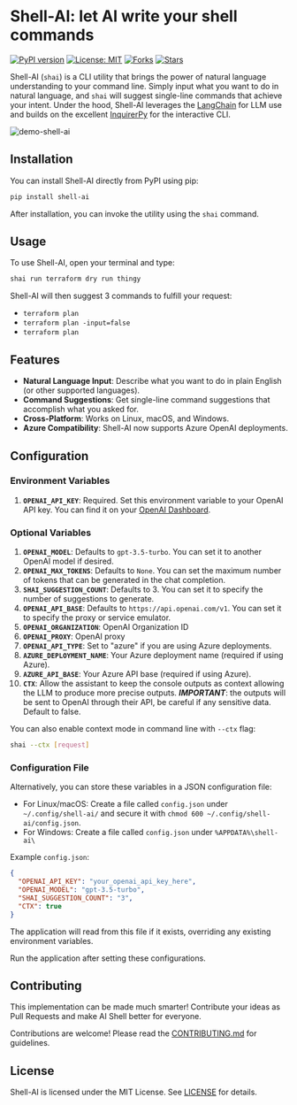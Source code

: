 # Shell-AI: let AI write your shell commands

[![PyPI version](https://badge.fury.io/py/shell-ai.svg)](https://pypi.org/project/shell-ai/)
[![License: MIT](https://img.shields.io/badge/License-MIT-yellow.svg)](https://opensource.org/licenses/MIT)
[![Forks](https://img.shields.io/github/forks/ricklamers/shell-ai)](https://github.com/ricklamers/shell-ai/network)
[![Stars](https://img.shields.io/github/stars/ricklamers/shell-ai)](https://github.com/ricklamers/shell-ai/stargazers)


Shell-AI (`shai`) is a CLI utility that brings the power of natural language understanding to your command line. Simply input what you want to do in natural language, and `shai` will suggest single-line commands that achieve your intent. Under the hood, Shell-AI leverages the [LangChain](https://github.com/langchain-ai/langchain) for LLM use and builds on the excellent [InquirerPy](https://github.com/kazhala/InquirerPy) for the interactive CLI.

![demo-shell-ai](https://github.com/ricklamers/shell-ai/assets/1309307/b4057165-5c23-46d4-b68e-00915b738dc3)

## Installation

You can install Shell-AI directly from PyPI using pip:

```bash
pip install shell-ai
```

After installation, you can invoke the utility using the `shai` command.

## Usage

To use Shell-AI, open your terminal and type:

```bash
shai run terraform dry run thingy
```

Shell-AI will then suggest 3 commands to fulfill your request:
- `terraform plan`
- `terraform plan -input=false`
- `terraform plan`

## Features

- **Natural Language Input**: Describe what you want to do in plain English (or other supported languages).
- **Command Suggestions**: Get single-line command suggestions that accomplish what you asked for.
- **Cross-Platform**: Works on Linux, macOS, and Windows.
- **Azure Compatibility**: Shell-AI now supports Azure OpenAI deployments.

## Configuration
### Environment Variables

1. **`OPENAI_API_KEY`**: Required. Set this environment variable to your OpenAI API key. You can find it on your [OpenAI Dashboard](https://beta.openai.com/account/api-keys).

### Optional Variables

1. **`OPENAI_MODEL`**: Defaults to `gpt-3.5-turbo`. You can set it to another OpenAI model if desired.
2. **`OPENAI_MAX_TOKENS`**: Defaults to `None`. You can set the maximum number of tokens that can be generated in the chat completion.
3. **`SHAI_SUGGESTION_COUNT`**: Defaults to 3. You can set it to specify the number of suggestions to generate.
4. **`OPENAI_API_BASE`**: Defaults to `https://api.openai.com/v1`. You can set it to specify the proxy or service emulator.
5. **`OPENAI_ORGANIZATION`**: OpenAI Organization ID
6. **`OPENAI_PROXY`**: OpenAI proxy
7. **`OPENAI_API_TYPE`**: Set to "azure" if you are using Azure deployments.
8. **`AZURE_DEPLOYMENT_NAME`**: Your Azure deployment name (required if using Azure).
9. **`AZURE_API_BASE`**: Your Azure API base (required if using Azure).
10. **`CTX`**: Allow the assistant to keep the console outputs as context allowing the LLM to produce more precise outputs. ***IMPORTANT***: the outputs will be sent to OpenAI through their API, be careful if any sensitive data. Default to false.

You can also enable context mode in command line with `--ctx` flag:

```bash
shai --ctx [request]
```

### Configuration File

Alternatively, you can store these variables in a JSON configuration file:

- For Linux/macOS: Create a file called `config.json` under `~/.config/shell-ai/` and secure it with `chmod 600 ~/.config/shell-ai/config.json`.
- For Windows: Create a file called `config.json` under `%APPDATA%\shell-ai\`

Example `config.json`:

```json
{
  "OPENAI_API_KEY": "your_openai_api_key_here",
  "OPENAI_MODEL": "gpt-3.5-turbo",
  "SHAI_SUGGESTION_COUNT": "3",
  "CTX": true
}
```

The application will read from this file if it exists, overriding any existing environment variables.

Run the application after setting these configurations.


## Contributing

This implementation can be made much smarter! Contribute your ideas as Pull Requests and make AI Shell better for everyone.

Contributions are welcome! Please read the [CONTRIBUTING.md](CONTRIBUTING.md) for guidelines.

## License

Shell-AI is licensed under the MIT License. See [LICENSE](LICENSE) for details.
